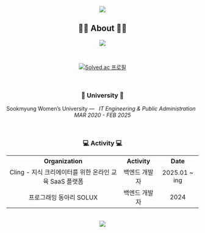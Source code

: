 <div align="center">

<!-- Header -->
<!-- <img src="https://capsule-render.vercel.app/api?type=soft&color=0:2c1376,100:fec700&height=100&animation=fade&fontColor=ffffff&fontSize=40" />-->

<img src="https://capsule-render.vercel.app/api?type=soft&color=0:0D1B2A,100:1B3B6F&height=100&animation=fade&fontColor=ffffff&fontSize=22&font=D2Coding&text=sudo%20rm%20-rf%20%2F" />




<h2 align="center">👨‍🚀 About 👨‍🚀</h2>

<p align="center">
    <a href="https://eunseo0117.github.io/blog/">
        <img src="http://img.shields.io/badge/-TechBlog-black?style=flat-square&logo=github&link=https://eunseo0117.github.io/blog/"/>
    </a>
</p>

<br>

[![Solved.ac 프로필](http://mazassumnida.wtf/api/v2/generate_badge?boj=gmjea023)](https://solved.ac/gmjea023)

<br>

<h3 align="center">🏫 University 🏫</h3>
<p align="center">
Sookmyung Women’s University — &nbsp; <em>IT Engineering & Public Administration &nbsp; MAR 2020 - FEB 2025</em>
</p>

<br>

<h3 align="center">💻 Activity 💻</h3>
<table align="center">
<tr>
<th align="center">Organization</th>
<th align="center">Activity</th>
<th align="center">Date</th>
</tr>
<tr>
<td align="center">Cling - 지식 크리에이터를 위한 온라인 교육 SaaS 플랫폼</td>
<td align="center">백엔드 개발자</td>
<td align="center">2025.01 ~ ing</td>
</tr>
<tr>
<td align="center">프로그래밍 동아리 SOLUX</td>
<td align="center">백엔드 개발자</td>
<td align="center">2024</td>
</tr>
</table>
<br>



<!-- <img src="https://capsule-render.vercel.app/api?type=soft&color=0:fec700,100:2c1376&height=60&animation=fade&fontColor=ffffff&fontSize=24" />-->

<img src="https://capsule-render.vercel.app/api?type=soft&color=0:1B3B6F,100:0D1B2A&height=60&animation=fade&fontColor=ffffff&fontSize=24" />

</div>
